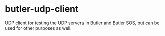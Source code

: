 # butler-udp-client

UDP client for testing the UDP servers in Butler and Butler SOS, but can be used for other purposes as well.


